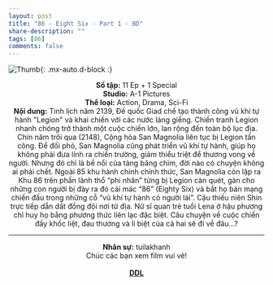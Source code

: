```yaml
---
layout: post
title: "86 - Eight Six - Part 1 - BD"
share-description: ""
tags: [86]
comments: false
---
```


![Thumb](https://tpn-team.github.io/assets/img/86_thumb.jpg){: .mx-auto.d-block :}
<center>
<b>Số tập:</b> 11 Ep + 1 Special<br>
<b>Studio:</b> A-1 Pictures <br>
<b>Thể loại:</b> Action, Drama, Sci-Fi <br>
<b>Nội dung:</b> Tinh lịch năm 2139, Đế quốc Giad chế tạo thành công vũ khí tự hành "Legion" và khai chiến với các nước láng giềng. Chiến tranh Legion nhanh chóng trở thành một cuộc chiến lớn, lan rộng đến toàn bộ lục địa. Chín năm trôi qua (2148), Cộng hòa San Magnolia liên tục bị Legion tấn công. Để đối phó, San Magnolia cũng phát triển vũ khí tự hành, giúp họ không phải đưa lính ra chiến trường, giảm thiểu triệt để thương vong về người. Nhưng đó chỉ là bề nổi của tảng băng chìm, đời nào có chuyện không ai phải chết. Ngoài 85 khu hành chính chính thức, San Magnolia còn lập ra Khu 86 trên phần lãnh thổ “phi nhân” từng bị Legion càn quét, gán cho những con người bị đày ra đó cái mác “86” (Eighty Six) và bắt họ bán mạng chiến đấu trong những cỗ “vũ khí tự hành có người lái”. Cậu thiếu niên Shin trực tiếp dẫn dắt đồng đội nơi tử địa. Nữ sĩ quan trẻ tuổi Lena ở hậu phương chỉ huy họ bằng phương thức liên lạc đặc biệt. Câu chuyện về cuộc chiến đầy khốc liệt, đau thương và li biệt của cả hai sẽ đi về đâu…?
 <br>

<hr>

<b>Nhân sự:</b> tuilakhanh <br>
Chúc các bạn xem film vui vẻ!<br><br>
<b><a href="https://github.com/TPN-Team/TPN-Team-DDL/blob/master/86%20-%20Eight%20Six.md">DDL</a></b> <br>
</center>
<!-- excerpt-end -->